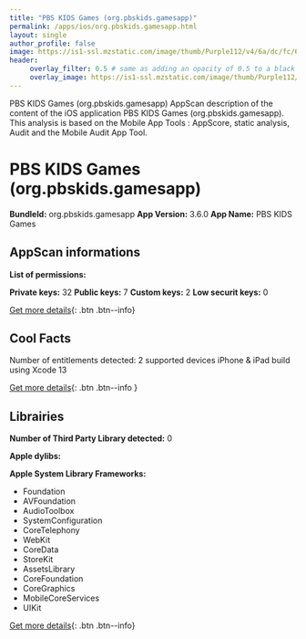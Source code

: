 ```yaml
---
title: "PBS KIDS Games (org.pbskids.gamesapp)"
permalink: /apps/ios/org.pbskids.gamesapp.html
layout: single
author_profile: false
image: https://is1-ssl.mzstatic.com/image/thumb/Purple112/v4/6a/dc/fc/6adcfcd4-c5d2-00b0-6d54-bb3e3e8aee14/AppIcon-0-0-1x_U007emarketing-0-0-0-10-0-0-sRGB-0-0-0-GLES2_U002c0-512MB-85-220-0-0.png/512x512bb.jpg
header: 
     overlay_filter: 0.5 # same as adding an opacity of 0.5 to a black background
     overlay_image: https://is1-ssl.mzstatic.com/image/thumb/Purple112/v4/6a/dc/fc/6adcfcd4-c5d2-00b0-6d54-bb3e3e8aee14/AppIcon-0-0-1x_U007emarketing-0-0-0-10-0-0-sRGB-0-0-0-GLES2_U002c0-512MB-85-220-0-0.png/512x512bb.jpg
---
```

PBS KIDS Games (org.pbskids.gamesapp) AppScan description of the content of the iOS application PBS KIDS Games (org.pbskids.gamesapp). This analysis is based on the Mobile App Tools : AppScore, static analysis, Audit and the Mobile Audit App Tool.

# PBS KIDS Games (org.pbskids.gamesapp)

**BundleId:** org.pbskids.gamesapp
**App Version:** 3.6.0
**App Name:** PBS KIDS Games


## AppScan informations 

**List of permissions:** 
  
  
**Private keys:** 32
**Public keys:** 7
**Custom keys:** 2
**Low securit keys:** 0
  
[Get more details](/pricing.html){: .btn .btn--info}

## Cool Facts

Number of entitlements detected: 2
supported devices iPhone & iPad
build using Xcode 13
  
[Get more details](/pricing.html){: .btn .btn--info }

## Librairies 
**Number of Third Party Library detected:** 0


**Apple dylibs:**


**Apple System Library Frameworks:**
- Foundation
- AVFoundation
- AudioToolbox
- SystemConfiguration
- CoreTelephony
- WebKit
- CoreData
- StoreKit
- AssetsLibrary
- CoreFoundation
- CoreGraphics
- MobileCoreServices
- UIKit


  
[Get more details](/pricing.html){: .btn .btn--info}

